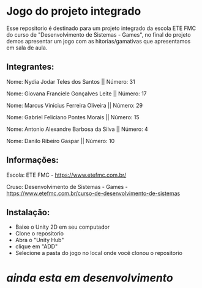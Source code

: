# Jogo do projeto integrado
Esse repositorio é destinado para um projeto integrado da escola ETE FMC do curso de "Desenvolvimento de Sistemas - Games", no final do projeto demos apresentar um jogo com as hitorias/gamativas que apresentamos em sala de aula.

## Integrantes: 

Nome: Nydia Jodar Teles dos Santos           || Número: 31 

Nome: Giovana Franciele Gonçalves Leite      || Número: 17 

Nome: Marcus Vinicius Ferreira Oliveira      || Número: 29 

Nome: Gabriel Feliciano Pontes Morais        || Número: 15 

Nome: Antonio Alexandre Barbosa da Silva     || Número: 4 

Nome: Danilo Ribeiro Gaspar                  || Número: 10 

## Informações:
Escola: ETE FMC - https://www.etefmc.com.br/

Cruso: Desenvolvimento de Sistemas - Games  - https://www.etefmc.com.br/curso-de-desenvolvimento-de-sistemas

## Instalação:

* Baixe o Unity 2D em seu computador
* Clone o repositorio
* Abra o "Unity Hub"
* clique em "ADD"
* Selecione a pasta do jogo no local onde você clonou o repositorio


# *ainda esta em desenvolvimento*
